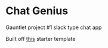 # Chat Genius

Gauntlet project #1 slack type chat app

Built off [this](https://github.com/mckaywrigley/mckays-app-template) starter template
